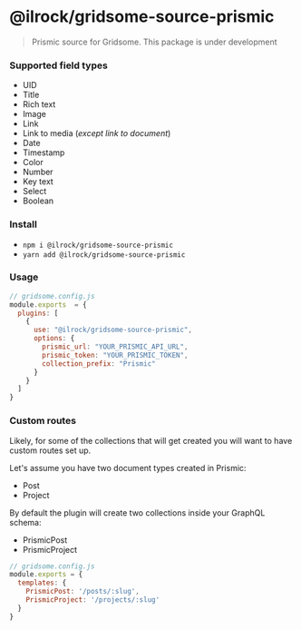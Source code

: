 
# @ilrock/gridsome-source-prismic

> Prismic source for Gridsome. This package is under development

### Supported field types

* UID
* Title
* Rich text
* Image
* Link
* Link to media (*except link to document*)
* Date
* Timestamp
* Color
* Number
* Key text
* Select
* Boolean

### Install
* `npm i @ilrock/gridsome-source-prismic`
* `yarn add @ilrock/gridsome-source-prismic`

### Usage

```js
// gridsome.config.js
module.exports  = {
  plugins: [
    {
      use: "@ilrock/gridsome-source-prismic",
      options: {
        prismic_url: "YOUR_PRISMIC_API_URL",
        prismic_token: "YOUR_PRISMIC_TOKEN",
        collection_prefix: "Prismic"
      }
    }
  ]
}
```
### Custom routes

Likely, for some of the collections that will get created you will want to have custom routes set up.

Let's assume you have two document types created in Prismic:
* Post
* Project

By default the plugin will create two collections inside your GraphQL schema:
* PrismicPost
* PrismicProject

```js
// gridsome.config.js
module.exports = {
  templates: {
    PrismicPost: '/posts/:slug',
    PrismicProject: '/projects/:slug'
  }
}
```
